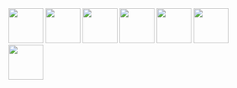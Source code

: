 <img loading="lazy" src="https://cdn.jsdelivr.net/gh/devicons/devicon@latest/icons/php/php-original.svg" width="70" height="70"/>
<img loading="lazy" src="https://cdn.jsdelivr.net/gh/devicons/devicon@latest/icons/laravel/laravel-original.svg" width="70" height="70"/> 
<img loading="lazy" src="https://cdn.jsdelivr.net/gh/devicons/devicon@latest/icons/insomnia/insomnia-original.svg" width="70" height="70"/> 
<img loading="lazy" src="https://cdn.jsdelivr.net/gh/devicons/devicon@latest/icons/mysql/mysql-original.svg" width="70" height="70"/> 
<img loading="lazy" src="https://cdn.jsdelivr.net/gh/devicons/devicon@latest/icons/bootstrap/bootstrap-original-wordmark.svg" width="70" height="70"/> 
<img loading="lazy" src="https://cdn.jsdelivr.net/gh/devicons/devicon@latest/icons/html5/html5-original-wordmark.svg" width="70" height="70"/>
<img loading="lazy" src="https://cdn.jsdelivr.net/gh/devicons/devicon@latest/icons/css3/css3-original-wordmark.svg" width="70" height="70"/>          
          

          
          
          
          
